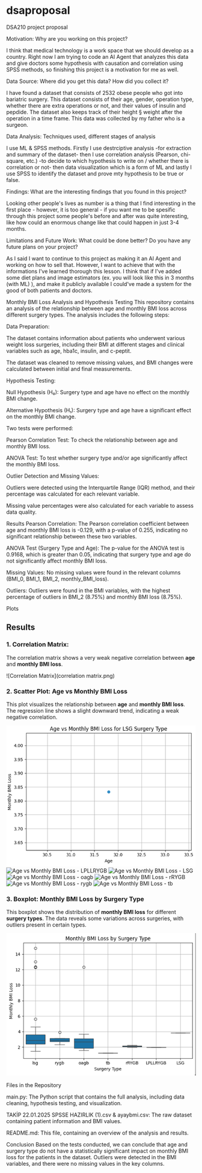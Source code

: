 # dsaproposal
DSA210 project proposal

Motivation: Why are you working on this project?

  I think that medical technology is a work space that we should develop as a country. Right now I am trying to code an AI Agent that analyzes this data and give doctors some hypothesis     with causation and correlation using SPSS methods, so finishing this project is a motivation for me as well.
  
Data Source: Where did you get this data? How did you collect it?

  I have found a dataset that consists of 2532 obese people who got into bariatric surgery. This dataset consists of their age, gender, operation type, whether there are extra operations    or not, and their values of insulin and pepdide. The dataset also keeps track of their height § weight after the operation in a time frame. This data was collected by my father who is     a surgeon.
  
Data Analysis: Techniques used, different stages of analysis

  I use ML & SPSS methods. Firstly I use destrciptive analysis -for extraction and summary of the dataset- then I use correlation analysis (Pearson, chi-square, etc.) -to decide to which    hypothesis to write on / whether there is correlation or not- then data visualization which is a form of ML and lastly I use SPSS to identify the dataset and prove mty hypothesis to be    true or false.
  
Findings: What are the interesting findings that you found in this project?

  Looking other people's lives as number is a thing that I find interesting in the first place - however, it is too general - if you want me to be spesific through this project some         people's before and after was quite interesting, like how could an enormous change like that could happen in just 3-4 months.
  
Limitations and Future Work: What could be done better? Do you have any future plans on your project?

  As I said I want to continue to this project as making it an AI Agent and working on how to sell that. However, I want to achieve that with the informations I've learned thorough this     lesson. I think that if I've added some diet plans and image estimators (ex. you will look like this in 3 months (with ML) ), and make it publicly available I could've made a system for   the good of both patients and doctors.

Monthly BMI Loss Analysis and Hypothesis Testing
This repository contains an analysis of the relationship between age and monthly BMI loss across different surgery types. The analysis includes the following steps:

Data Preparation:

The dataset contains information about patients who underwent various weight loss surgeries, including their BMI at different stages and clinical variables such as age, hba1c, insulin, and c-peptit.

The dataset was cleaned to remove missing values, and BMI changes were calculated between initial and final measurements.

Hypothesis Testing:

Null Hypothesis (H₀): Surgery type and age have no effect on the monthly BMI change.

Alternative Hypothesis (H₁): Surgery type and age have a significant effect on the monthly BMI change.

Two tests were performed:

Pearson Correlation Test: To check the relationship between age and monthly BMI loss.

ANOVA Test: To test whether surgery type and/or age significantly affect the monthly BMI loss.

Outlier Detection and Missing Values:

Outliers were detected using the Interquartile Range (IQR) method, and their percentage was calculated for each relevant variable.

Missing value percentages were also calculated for each variable to assess data quality.

Results
Pearson Correlation:
The Pearson correlation coefficient between age and monthly BMI loss is -0.129, with a p-value of 0.255, indicating no significant relationship between these two variables.

ANOVA Test (Surgery Type and Age):
The p-value for the ANOVA test is 0.9168, which is greater than 0.05, indicating that surgery type and age do not significantly affect monthly BMI loss.

Missing Values:
No missing values were found in the relevant columns (BMI_0, BMI_1, BMI_2, monthly_BMI_loss).

Outliers:
Outliers were found in the BMI variables, with the highest percentage of outliers in BMI_2 (8.75%) and monthly BMI loss (8.75%).

Plots
## Results

### 1. Correlation Matrix:
The correlation matrix shows a very weak negative correlation between **age** and **monthly BMI loss**.

![Correlation Matrix](correlation matrix.png)


### 2. Scatter Plot: Age vs Monthly BMI Loss
This plot visualizes the relationship between **age** and **monthly BMI loss**. The regression line shows a slight downward trend, indicating a weak negative correlation.

![Age vs Monthly BMI Loss - LSG](LSG%20scatterplot.png)
![Age vs Monthly BMI Loss - LPLLRYGB](LPLLRYGB_scatterplot.png)
![Age vs Monthly BMI Loss - LSG](images/LSG_scatterplot.png)
![Age vs Monthly BMI Loss - oagb](images/oagb_scatterplot.png)
![Age vs Monthly BMI Loss - rRYGB](images/rRYGB_scatterplot.png)
![Age vs Monthly BMI Loss - rygb](images/rygb_scatterplot.png)
![Age vs Monthly BMI Loss - tb](images/tb_scatterplot.png)



### 3. Boxplot: Monthly BMI Loss by Surgery Type
This boxplot shows the distribution of **monthly BMI loss** for different **surgery types**. The data reveals some variations across surgeries, with outliers present in certain types.

![Boxplot](boxplot.png)



Files in the Repository

main.py: The Python script that contains the full analysis, including data cleaning, hypothesis testing, and visualization.

TAKİP 22.01.2025 SPSSE HAZIRLIK (1).csv & ayaybmi.csv: The raw dataset containing patient information and BMI values.

README.md: This file, containing an overview of the analysis and results.

Conclusion
Based on the tests conducted, we can conclude that age and surgery type do not have a statistically significant impact on monthly BMI loss for the patients in the dataset. Outliers were detected in the BMI variables, and there were no missing values in the key columns.

  
  
